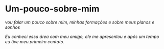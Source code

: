 # Um-pouco-sobre-mim
<em><p>vou falar um pouco sobre mim, minhas formações e sobre meus planos e sonhos<p><em>
<p>Eu conheci essa área com meu amigo, ele me apresentou e após um tempo eu tive meu primeiro contato.<p>
